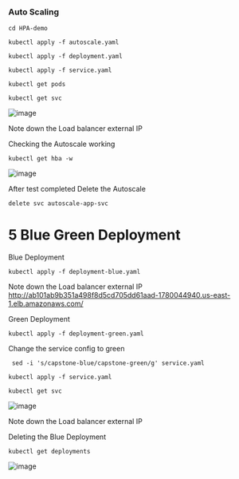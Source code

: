 ### Auto Scaling 
```
cd HPA-demo
```
```
kubectl apply -f autoscale.yaml
```

```
kubectl apply -f deployment.yaml
```

```
kubectl apply -f service.yaml
```

```
kubectl get pods
```

```
kubectl get svc
```
![image](https://github.com/user-attachments/assets/e63605a8-5d90-47a3-825d-479efd4723f9)

Note down the Load balancer external  IP


Checking the Autoscale working 
```
kubectl get hba -w
```

![image](https://github.com/user-attachments/assets/a83c06b8-f1df-4e0a-af36-b56154eb63d9)

After test completed Delete the Autoscale 

```
delete svc autoscale-app-svc
```

# 5 Blue Green Deployment

Blue Deployment

```
kubectl apply -f deployment-blue.yaml
```
Note down the Load balancer external  IP
http://ab101ab9b351a498f8d5cd705dd61aad-1780044940.us-east-1.elb.amazonaws.com/

Green Deployment 

```
kubectl apply -f deployment-green.yaml
```

Change the service config to green
```
 sed -i 's/capstone-blue/capstone-green/g' service.yaml
```

```
kubectl apply -f service.yaml
```

```
kubectl get svc
```
![image](https://github.com/user-attachments/assets/05d64039-37f7-4902-a49e-3d49f2fd344a)


Note down the Load balancer external  IP

Deleting the Blue Deployment

```
kubectl get deployments
```

![image](https://github.com/user-attachments/assets/5b6683be-4303-4b05-b1d6-2783908c04ee)



